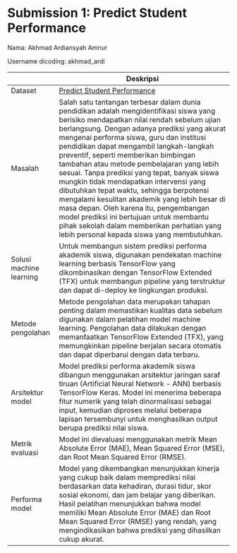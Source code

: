 # Submission 1: Predict Student Performance
Nama: Akhmad Ardiansyah Amnur

Username dicoding: akhmad_ardi

| | Deskripsi |
| ----------- | ----------- |
| Dataset | [Predict Student Performance](https://www.kaggle.com/datasets/stealthtechnologies/predict-student-performance-dataset) |
| Masalah | Salah satu tantangan terbesar dalam dunia pendidikan adalah mengidentifikasi siswa yang berisiko mendapatkan nilai rendah sebelum ujian berlangsung. Dengan adanya prediksi yang akurat mengenai performa siswa, guru dan institusi pendidikan dapat mengambil langkah-langkah preventif, seperti memberikan bimbingan tambahan atau metode pembelajaran yang lebih sesuai. Tanpa prediksi yang tepat, banyak siswa mungkin tidak mendapatkan intervensi yang dibutuhkan tepat waktu, sehingga berpotensi mengalami kesulitan akademik yang lebih besar di masa depan. Oleh karena itu, pengembangan model prediksi ini bertujuan untuk membantu pihak sekolah dalam memberikan perhatian yang lebih personal kepada siswa yang membutuhkan. |
| Solusi machine learning | Untuk membangun sistem prediksi performa akademik siswa, digunakan pendekatan machine learning berbasis TensorFlow yang dikombinasikan dengan TensorFlow Extended (TFX) untuk membangun pipeline yang terstruktur dan dapat di-deploy ke lingkungan produksi. |
| Metode pengolahan | Metode pengolahan data merupakan tahapan penting dalam memastikan kualitas data sebelum digunakan dalam pelatihan model machine learning. Pengolahan data dilakukan dengan memanfaatkan TensorFlow Extended (TFX), yang memungkinkan pipeline berjalan secara otomatis dan dapat diperbarui dengan data terbaru. |
| Arsitektur model | Model prediksi performa akademik siswa dibangun menggunakan arsitektur jaringan saraf tiruan (Artificial Neural Network - ANN) berbasis TensorFlow Keras. Model ini menerima beberapa fitur numerik yang telah dinormalisasi sebagai input, kemudian diproses melalui beberapa lapisan tersembunyi untuk menghasilkan output berupa prediksi nilai siswa. |
| Metrik evaluasi | Model ini dievaluasi menggunakan metrik Mean Absolute Error (MAE), Mean Squared Error (MSE), dan Root Mean Squared Error (RMSE). |
| Performa model | Model yang dikembangkan menunjukkan kinerja yang cukup baik dalam memprediksi nilai berdasarkan data kehadiran, durasi tidur, skor sosial ekonomi, dan jam belajar yang diberikan. Hasil pelatihan menunjukkan bahwa model memiliki Mean Absolute Error (MAE) dan Root Mean Squared Error (RMSE) yang rendah, yang mengindikasikan bahwa prediksi yang dihasilkan cukup akurat. |